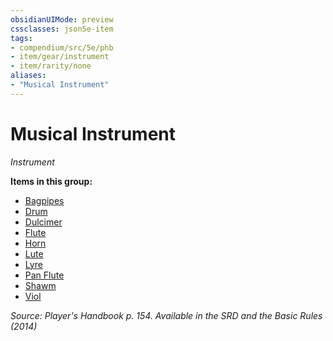 ```yaml
---
obsidianUIMode: preview
cssclasses: json5e-item
tags:
- compendium/src/5e/phb
- item/gear/instrument
- item/rarity/none
aliases: 
- "Musical Instrument"
---
```

# Musical Instrument
*Instrument*  


**Items in this group:**

- [Bagpipes](Mechanics/items/bagpipes.md)
- [Drum](Mechanics/items/drum.md)
- [Dulcimer](Mechanics/items/dulcimer.md)
- [Flute](Mechanics/items/flute.md)
- [Horn](Mechanics/items/horn.md)
- [Lute](Mechanics/items/lute.md)
- [Lyre](Mechanics/items/lyre.md)
- [Pan Flute](Mechanics/items/pan-flute.md)
- [Shawm](Mechanics/items/shawm.md)
- [Viol](Mechanics/items/viol.md)

*Source: Player's Handbook p. 154. Available in the <span title='Systems Reference Document (5.1)'>SRD</span> and the Basic Rules (2014)*